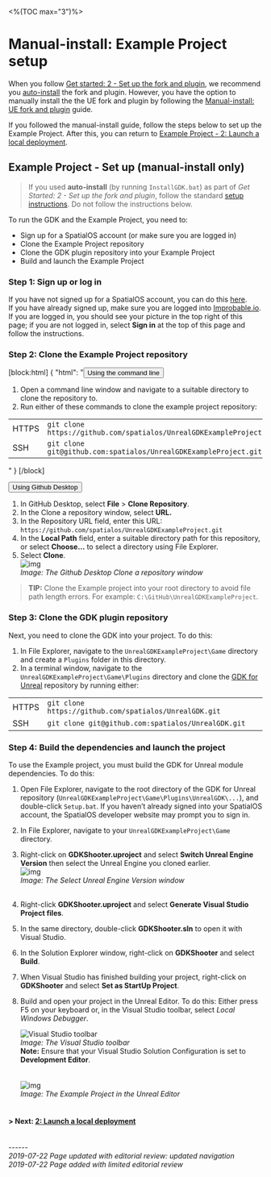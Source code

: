 <%(TOC max="3")%>

# Manual-install: Example Project setup

When you follow [Get started: 2 - Set up the fork and plugin]({{urlRoot}}/content/get-started/build-unreal-fork.md), we recommend you [auto-install]({{urlRoot}}/content/get-started/build-unreal-fork#step-5-clone-and-install-the-plugin) the fork and plugin. However, you have the option to manually install the the UE fork and plugin by following the [Manual-install: UE fork and plugin]({{urlRoot}}/content/get-started/manual-engine-build) guide.

If you followed the manual-install guide, follow the steps below to set up the Example Project. After this, you can return to [Example Project - 2: Launch a local deployment]({{urlRoot}}/content/get-started/example-project/exampleproject-local-deployment). 


## Example Project - Set up (manual-install only) 
> If you used **auto-install** (by running `InstallGDK.bat`) as part of _Get Started: 2 - Set up the fork and plugin_, follow the standard [setup instructions]({{urlRoot}}/content/get-started/example-project/exampleproject-setup). Do not follow the instructions below.

To run the GDK and the Example Project, you need to:

* Sign up for a SpatialOS account (or make sure you are logged in)
* Clone the Example Project repository
* Clone the GDK plugin repository into your Example Project
* Build and launch the Example Project

### Step 1: Sign up or log in

If you have not signed up for a SpatialOS account, you can do this [here](https://improbable.io/get-spatialos).
<br/>
If you have already signed up, make sure you are logged into [Improbable.io](https://improbable.io). If you are logged in, you should see your picture in the top right of this page; if you are not logged in, select __Sign in__ at the top of this page and follow the instructions.

### Step 2: Clone the Example Project repository

[block:html]
{
  "html": "<button class="collapsible">Using the command line</button>
<div>


1. Open a command line  window and navigate to a suitable directory to clone the repository to.
2. Run either of these commands to clone the example project repository:

|  |  |
| ----- | ------------------------------------------------------------ |
| HTTPS | `git clone https://github.com/spatialos/UnrealGDKExampleProject.git` |
| SSH   | `git clone git@github.com:spatialos/UnrealGDKExampleProject.git` |


</div>"
}
[/block]


<button class="collapsible">Using Github Desktop</button>
<div>


1. In GitHub Desktop, select **File** >  **Clone  Repository**.<br/>
1. In the Clone a repository window, select **URL.**<br/>
1. In the Repository URL field, enter this URL: `https://github.com/spatialos/UnrealGDKExampleProject.git`<br/>
1. In the **Local Path** field, enter a suitable directory path for this repository, or select **Choose…** to select a directory using File Explorer. <br/>
1. Select **Clone**. <br/>
![img]({{assetRoot}}assets/screen-grabs/github-desktop.png)<br/>
_Image: The Github Desktop Clone a repository window_<br/>

</div>

> **TIP:** Clone the Example project into your root directory to avoid file path length errors. For example: `C:\GitHub\UnrealGDKExampleProject`.

### Step 3: Clone the GDK plugin repository

Next, you need to clone the GDK into your project. To do this: 

1. In File Explorer, navigate to the `UnrealGDKExampleProject\Game` directory and create a `Plugins` folder in this directory.
1. In a terminal window, navigate to the `UnrealGDKExampleProject\Game\Plugins` directory and clone the [GDK for Unreal](https://github.com/spatialos/UnrealGDK) repository by running either:

|  |  |
| ----- | ---- |
| HTTPS | `git clone https://github.com/spatialos/UnrealGDK.git` |
| SSH | `git clone git@github.com:spatialos/UnrealGDK.git`|

### Step 4: Build the dependencies and launch the project

To use the Example project, you must build the GDK for Unreal module dependencies. To do this:

1. Open File Explorer, navigate to the root directory of the GDK for Unreal repository (`UnrealGDKExampleProject\Game\Plugins\UnrealGDK\...`), and double-click `Setup.bat`. If you haven’t already signed into your SpatialOS account, the SpatialOS developer website may prompt you to sign in.
1. In File Explorer, navigate to your `UnrealGDKExampleProject\Game` directory.
1. Right-click on **GDKShooter.uproject** and select **Switch Unreal Engine Version** then select the Unreal Engine you cloned earlier. <br/>
    ![img]({{assetRoot}}assets/screen-grabs/select-unreal-engine.png)<br/>
    _Image: The Select Unreal Engine Version window_<br/><br/>
1. Right-click **GDKShooter.uproject** and select **Generate Visual Studio Project files**.
1. In the same directory, double-click **GDKShooter.sln** to open it with Visual Studio.
1. In the Solution Explorer window, right-click on **GDKShooter** and select **Build**.
1. When Visual Studio has finished building your project, right-click on **GDKShooter** and select **Set as StartUp Project**.
1. Build and open your project in the Unreal Editor. To do this: Either press F5 on your keyboard or, in the Visual Studio toolbar, select *Local Windows Debugger*.<br/>

   ![Visual Studio toolbar]({{assetRoot}}assets/set-up-template/template-vs-toolbar.png)<br/>
   _Image: The Visual Studio toolbar_ <br/>
   **Note:** Ensure that your Visual Studio Solution Configuration is set to **Development Editor**. <br/><br/><br/>
   ![img]({{assetRoot}}assets/example-project/example-project-editor.png)<br/>
   _Image: The Example Project in the Unreal Editor_<br/><br/>

#### **> Next:** [2: Launch a local deployment]({{urlRoot}}/content/get-started/example-project/exampleproject-local-deployment) 

<br/>------<br/>
_2019-07-22 Page updated with editorial review: updated navigation_</br>
_2019-07-22 Page added with limited editorial review_
